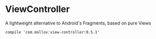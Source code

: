 # ViewController
A lightweight alternative to Android's Fragments, based on pure Views

```
compile 'com.mollov:view-controller:0.5.1'
```
